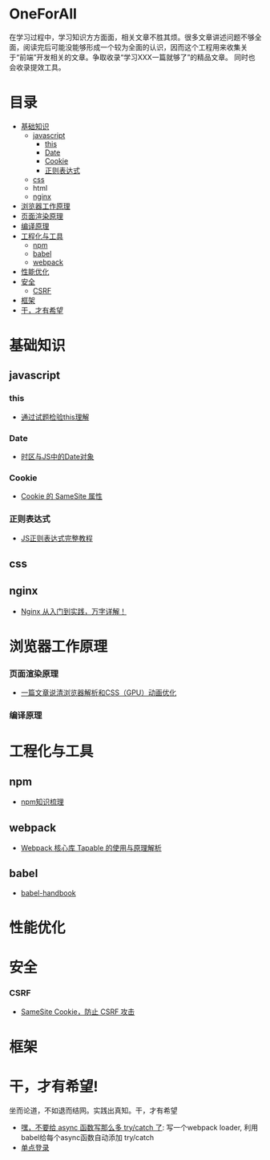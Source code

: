 # OneForAll

在学习过程中，学习知识方方面面，相关文章不胜其烦。很多文章讲述问题不够全面，阅读完后可能没能够形成一个较为全面的认识，因而这个工程用来收集关于“前端”开发相关的文章。争取收录“学习XXX一篇就够了”的精品文章。 同时也会收录提效工具。

# 目录 

* [基础知识](#basic)
  * [javascript](#javascript)
    * [this](#this)
    * [Date](#date)
    * [Cookie](#cookie)
    * [正则表达式](#regexp)
   * [css](#css)
   * html
   * [nginx](#nginx)
* [浏览器工作原理](#browser)
 * [页面渲染原理](#render)
 * [编译原理](#compiler)
* [工程化与工具](#tools)
  * [npm](#npm)
  * [babel](#babel)
  * [webpack](#webpack)
* [性能优化](#performance)
* [安全](#security)
  * [CSRF](#csrf)
* [框架](#framework)
* [干，才有希望](#just-do-it)

# <a id="basic"></a>基础知识

## <a id="javascript"></a>javascript

### <a id="this"></a>this

* [通过试题检验this理解](https://juejin.im/post/5e9bdcaf6fb9a03c4f3f9e32)

### <a id="regexp"></a>Date

* [时区与JS中的Date对象](https://juejin.im/post/5d23ef766fb9a07ea5681378)

### <a id="cookie"></a>Cookie

* [Cookie 的 SameSite 属性](https://juejin.im/post/5e718ecc6fb9a07cda098c2d)

### <a id="date"></a>正则表达式

* [JS正则表达式完整教程](https://juejin.im/post/5965943ff265da6c30653879)

## <a id="css"></a>css

## <a id="nginx"></a>nginx

* [Nginx 从入门到实践，万字详解！](https://juejin.im/post/5ea931866fb9a043815146fb)

# <a id="browser"></a>浏览器工作原理

### <a id="render"></a>页面渲染原理

* [一篇文章说清浏览器解析和CSS（GPU）动画优化](https://segmentfault.com/a/1190000008015671)

### <a id="compiler"></a> 编译原理



# <a id="tools"></a>工程化与工具

## <a id="npm"><a>npm
 
 * [npm知识梳理](https://juejin.im/post/5ab3f77df265da2392364341)

## <a id="webpack"></a>webpack 

  * [Webpack 核心库 Tapable 的使用与原理解析](https://juejin.im/post/5e0fef78e51d4541296e9fbd)
  
## <a id="babel"></a>babel 

* [babel-handbook](https://github.com/jamiebuilds/babel-handbook/blob/master/translations/zh-Hans/README.md)
  
# <a id="performance"></a>性能优化

# <a id="security"></a>安全

### <a href="#csrf"></a>CSRF 

* [SameSite Cookie，防止 CSRF 攻击](https://www.cnblogs.com/ziyunfei/p/5637945.html)

# <a id="framework"></a>框架

# <a id="just-do-it"></a>干，才有希望!

坐而论道，不如退而结网。实践出真知。干，才有希望

* [嘿，不要给 async 函数写那么多 try/catch 了](https://juejin.im/post/5d25b39bf265da1bb67a4176): 写一个webpack loader, 利用babel给每个async函数自动添加 try/catch
* [单点登录](https://yq.aliyun.com/articles/636281)
